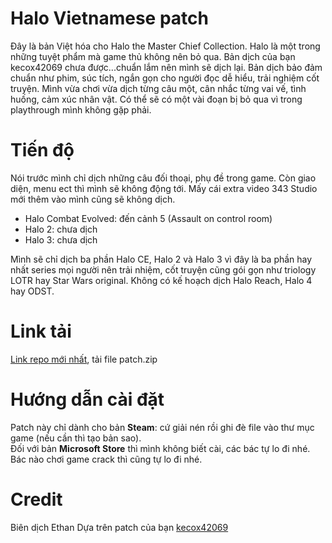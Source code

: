 # Halo Vietnamese patch
Đây là bản Việt hóa cho Halo the Master Chief Collection. Halo là một trong những tuyệt phẩm mà game thủ không nên bỏ qua.
Bản dịch của bạn kecox42069 chưa được...chuẩn lắm nên mình sẽ dịch lại. Bản dịch bảo đảm chuẩn như phim, súc tích, ngắn gọn cho người đọc dễ hiểu, trải nghiệm cốt truyện. Mình vừa chơi vừa dịch từng câu một, cân nhắc từng vai vế, tình huống, cảm xúc nhân vật. Có thể sẽ có một vài đoạn bị bỏ qua vì trong playthrough mình không gặp phải.
# Tiến độ
Nói trước mình chỉ dịch những câu đối thoại, phụ đề trong game. Còn giao diện, menu ect thì mình sẽ không động tới. Mấy cái extra video 343 Studio mới thêm vào mình cũng sẽ không dịch.
- Halo Combat Evolved: đến cảnh 5 (Assault on control room)
- Halo 2: chưa dịch
- Halo 3: chưa dịch

Mình sẽ chỉ dịch ba phần Halo CE, Halo 2 và Halo 3 vì đây là ba phần hay nhất series mọi người nên trải nhiệm, cốt truyện cũng gói gọn như triology LOTR hay Star Wars original. Không có kế hoạch dịch Halo Reach, Halo 4 hay ODST.
# Link tải
[Link repo mới nhất](https://github.com/callmeEthan/Halo_vietnamese_patch/releases), tải file patch.zip
# Hướng dẫn cài đặt
Patch này chỉ dành cho bản **Steam**: cứ giải nén rồi ghi đè file vào thư mục game (nếu cần thì tạo bản sao).  
Đối với bản **Microsoft Store** thì mình không biết cài, các bác tự lo đi nhé.  
Bác nào chơi game crack thì cũng tự lo đi nhé.
# Credit
Biên dịch Ethan 
Dựa trên patch của bạn [kecox42069](https://github.com/kecox42069/kecoxviethoa)
